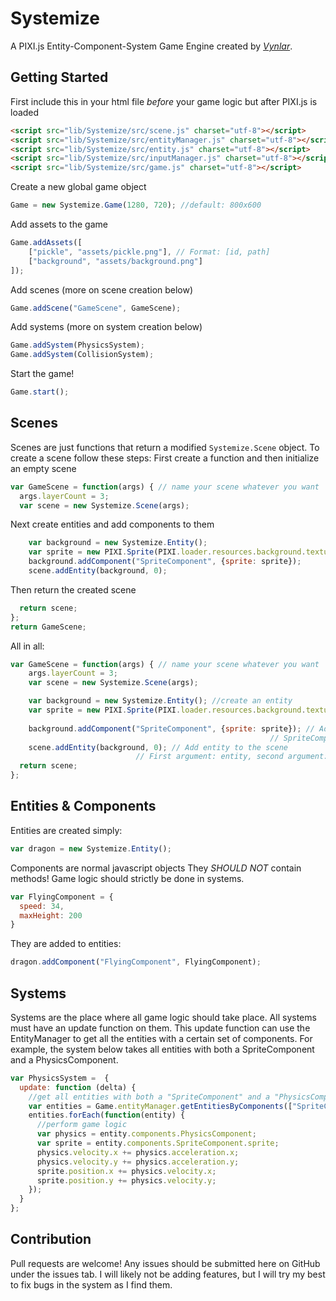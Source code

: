 # Systemize
A PIXI.js Entity-Component-System Game Engine created by *[Vynlar](https://github.com/Vynlar)*.

## Getting Started
First include this in your html file *before* your game logic but after PIXI.js is loaded
```html
<script src="lib/Systemize/src/scene.js" charset="utf-8"></script>
<script src="lib/Systemize/src/entityManager.js" charset="utf-8"></script>
<script src="lib/Systemize/src/entity.js" charset="utf-8"></script>
<script src="lib/Systemize/src/inputManager.js" charset="utf-8"></script>
<script src="lib/Systemize/src/game.js" charset="utf-8"></script>
```
Create a new global game object
```javascript
Game = new Systemize.Game(1280, 720); //default: 800x600
```
Add assets to the game
```javascript
Game.addAssets([
    ["pickle", "assets/pickle.png"], // Format: [id, path]
    ["background", "assets/background.png"]
]);
```
Add scenes (more on scene creation below)
```javascript
Game.addScene("GameScene", GameScene);
```
Add systems (more on system creation below)
```javascript
Game.addSystem(PhysicsSystem);
Game.addSystem(CollisionSystem);
```
Start the game!
```javascript
Game.start();
```

## Scenes
Scenes are just functions that return a modified ```Systemize.Scene``` object. To create a scene follow these steps:
First create a function and then initialize an empty scene
```javascript
var GameScene = function(args) { // name your scene whatever you want
  args.layerCount = 3;
  var scene = new Systemize.Scene(args);
```
Next create entities and add components to them
```javascript
    var background = new Systemize.Entity();
    var sprite = new PIXI.Sprite(PIXI.loader.resources.background.texture);
    background.addComponent("SpriteComponent", {sprite: sprite});
    scene.addEntity(background, 0);
```
Then return the created scene
```javascript
  return scene;
};
return GameScene;
```

All in all:
```javascript
var GameScene = function(args) { // name your scene whatever you want
    args.layerCount = 3;
    var scene = new Systemize.Scene(args);

    var background = new Systemize.Entity(); //create an entity
    var sprite = new PIXI.Sprite(PIXI.loader.resources.background.texture); // Create a standard PIXI sprite
                                                                            // The background here is the name you put when loading assets
    background.addComponent("SpriteComponent", {sprite: sprite}); // Add component
                                                          // SpriteComponent is a special component that any drawable entity must include  
    scene.addEntity(background, 0); // Add entity to the scene
                            // First argument: entity, second argument: layer number to put it on
  return scene;
};
```

## Entities & Components
Entities are created simply:
```javascript
var dragon = new Systemize.Entity();
```
Components are normal javascript objects
They *SHOULD NOT* contain methods! Game logic should strictly be done in systems.
```javascript
var FlyingComponent = {
  speed: 34,
  maxHeight: 200
}
```
They are added to entities:
```javascript
dragon.addComponent("FlyingComponent", FlyingComponent);
```

## Systems
Systems are the place where all game logic should take place. All systems must have an update function on them. This update function can use the EntityManager to get all the entities with a certain set of components. For example, the system below takes all entities with both a SpriteComponent and a PhysicsComponent.
```javascript
var PhysicsSystem =  {
  update: function (delta) {
    //get all entities with both a "SpriteComponent" and a "PhysicsComponent"
    var entities = Game.entityManager.getEntitiesByComponents(["SpriteComponent", "PhysicsComponent"]);
    entities.forEach(function(entity) {
      //perform game logic
      var physics = entity.components.PhysicsComponent;
      var sprite = entity.components.SpriteComponent.sprite;
      physics.velocity.x += physics.acceleration.x;
      physics.velocity.y += physics.acceleration.y;
      sprite.position.x += physics.velocity.x;
      sprite.position.y += physics.velocity.y;
    });
  }
};
```

## Contribution
Pull requests are welcome! Any issues should be submitted here on GitHub under the issues tab. I will likely not be adding features, but I will try my best to fix bugs in the system as I find them.

